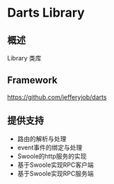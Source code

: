 # Darts Library

## 概述

Library 类库

## Framework

https://github.com/jefferyjob/darts

## 提供支持

- 路由的解析与处理
- event事件的绑定与处理
- Swoole的http服务的实现
- 基于Swoole实现RPC客户端
- 基于Swoole实现RPC服务端